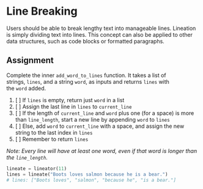 # Line Breaking

Users should be able to break lengthy text into manageable lines. Lineation is simply dividing text into lines. This concept can also be applied to other data structures, such as code blocks or formatted paragraphs.

## Assignment

Complete the inner `add_word_to_lines` function. It takes a list of strings, `lines`, and a string `word`, as inputs and returns `lines` with the `word` added.

1. [ ] If `lines` is empty, return just `word` in a list
2. [ ] Assign the last line in `lines` to `current_line`
3. [ ] If the length of `current_line` and `word` plus one (for a space) is more than `line_length`, start a new line by appending `word` to `lines`
4. [ ] Else, add `word` to `current_line` with a space, and assign the new string to the last index in `lines`
5. [ ] Remember to return `lines`

_Note: Every line will have at least one word, even if that word is longer than the `line_length`._

```py
lineate = lineator(11)
lines = lineate("Boots loves salmon because he is a bear.")
# lines: ["Boots loves", "salmon", "because he", "is a bear."]
```